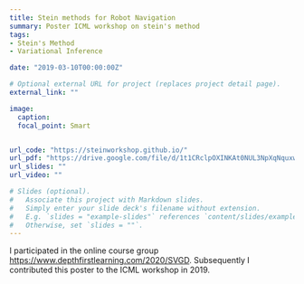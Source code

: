 ```yaml
---
title: Stein methods for Robot Navigation
summary: Poster ICML workshop on stein's method
tags:
- Stein's Method
- Variational Inference

date: "2019-03-10T00:00:00Z"

# Optional external URL for project (replaces project detail page).
external_link: ""

image:
  caption: 
  focal_point: Smart


url_code: "https://steinworkshop.github.io/"
url_pdf: "https://drive.google.com/file/d/1t1CRclpOXINKAt0NUL3NpXqNquxw8Ihp/view?usp=sharing"
url_slides: ""
url_video: ""

# Slides (optional).
#   Associate this project with Markdown slides.
#   Simply enter your slide deck's filename without extension.
#   E.g. `slides = "example-slides"` references `content/slides/example-slides.md`.
#   Otherwise, set `slides = ""`.
---
```

I participated in the online course group https://www.depthfirstlearning.com/2020/SVGD.
Subsequently I contributed this poster to the ICML workshop in 2019.
